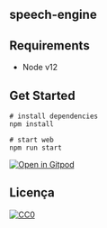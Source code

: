 ## speech-engine

## Requirements

- Node v12

## Get Started

```shell
# install dependencies
npm install

# start web
npm run start
```

[![Open in Gitpod](https://gitpod.io/button/open-in-gitpod.svg)](https://gitpod.io/#https://github.com/joilsonLeal/speech-engine)

## Licença

[![CC0](https://licensebuttons.net/p/zero/1.0/88x31.png)](https://creativecommons.org/publicdomain/zero/1.0/)
